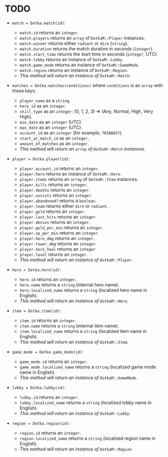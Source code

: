 # TODO

- `match = Dotka.match(id)`:
	- `match.id` returns an `integer`.
	- `match.players` returns an `array` of `DotkaM::Player` instances.
	- `match.winner` returns either `radiant` or `dire` (`string`).
	- `match.duration` returns the match duration in seconds (`integer`).
	- `match.start_time` returns the start time in seconds (`integer`, UTC).
	- `match.lobby` returns an instance of `DotkaM::Lobby`.
	- `match.game_mode` returns an instance of `DotkaM::GameMode`.
	- `match.region` returns an instance of `DotkaM::Region`.
	- *This method will return an instance of `DotkaM::Match`.*

- `matches = Dotka.matches(conditions)` where `conditions` is an `array` with these keys:
	- `player_name` as a `string`.
	- `hero_id` as an `integer`.
	- `skill_type` as an `integer`: (0, 1, 2, 3) => (Any, Normal, High, Very High).
	- `min_date` as an `integer` (UTC).
	- `max_date` as an `integer` (UTC).
	- `account_id` as an `integer` (for example, `70388657`).
	- `start_at_match_id` as an `integer`.
	- `amount_of_matches` as an `integer`.
	- *This method will return an `array` of `DotkaM::Match` instances.*

- `player = Dotka.player(id)`:
	- `player.account_id` returns an `integer`.
	- `player.hero` returns an instance of `DotkaM::Hero`.
	- `player.items` returns an `array` of `DotkaM::Item` instances.
	- `player.kills` returns an `integer`.
	- `player.deaths` returns an `integer`.
	- `player.assists` returns an `integer`.
	- `player.abandoned?` returns a `boolean`.
	- `player.team` returns either `dire` or `radiant`.
	- `player.gold` returns an `integer`.
	- `player.last_hits` returns an `integer`.
	- `player.denies` returns an `integer`.
	- `player.gold_per_min` returns an `integer`.
	- `player.xp_per_min` returns an `integer`.
	- `player.hero_dmg` returns an `integer`.
	- `player.tower_dmg` returns an `integer`.
	- `player.hero_heal` returns an `integer`.
	- `player.level` returns an `integer`.
	- *This method will return an instance of `DotkaM::Player`.*

- `hero = Dotka.hero(id)`:
	- `hero.id` returns an `integer`.
	- `hero.name` returns a `string` (internal hero name).
	- `hero.localized_name` returns a `string` (localized hero name in English).
	- *This method will return an instance of `DotkaM::Hero`.*

- `item = Dotka.item(id)`:
	- `item.id` returns an `integer`.
	- `item.name` returns a `string` (internal item name).
	- `item.localized_name` returns a `string` (localized item name in English).
	- *This method will return an instance of `DotkaM::Item`.*

- `game_mode = Dotka.game_mode(id)`:
	- `game_mode.id` returns an `integer`.
	- `game_mode.localized_name` returns a `string` (localized game mode name in English).
	- *This method will return an instance of `DotkaM::GameMode`.*

- `lobby = Dotka.lobby(id)`:
	- `lobby.id` returns an `integer`.
	- `lobby.localized_name` returns a `string` (localized lobby name in English).
	- *This method will return an instance of `DotkaM::Lobby`.*

- `region = Dotka.region(id)`:
	- `region.id` returns an `integer`.
	- `region.localized_name` returns a `string` (localized region name in English).
	- *This method will return an instance of `DotkaM::Region`.*

